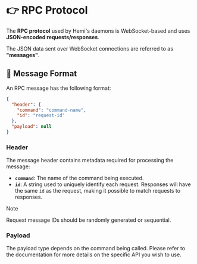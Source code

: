 # 👉 RPC Protocol

The **RPC protocol** used by Hemi's daemons is WebSocket-based and uses **JSON-encoded requests/responses**.

The JSON data sent over WebSocket connections are referred to as **"messages"**.

## 📩 Message Format

An RPC message has the following format:

```json
{
  "header": {
    "command": "command-name",
    "id": "request-id"
  },
  "payload": null
}
```

### Header

The message header contains metadata required for processing the message:

- **`command`**: The name of the command being executed.
- **`id`**: A string used to uniquely identify each request. Responses will have the same `id` as the request, making it
  possible to match requests to responses.

> [!NOTE]
> Request message IDs should be randomly generated or sequential.

### Payload

The payload type depends on the command being called. Please refer to the documentation for more details on the specific
API you wish to use.
